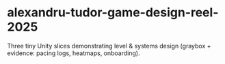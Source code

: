 # alexandru-tudor-game-design-reel-2025
Three tiny Unity slices demonstrating level & systems design (graybox + evidence: pacing logs, heatmaps, onboarding).
